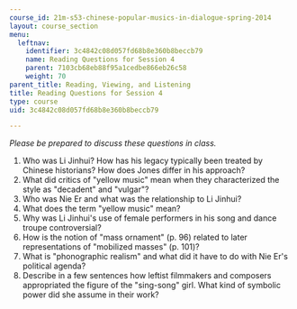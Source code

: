 ```yaml
---
course_id: 21m-s53-chinese-popular-musics-in-dialogue-spring-2014
layout: course_section
menu:
  leftnav:
    identifier: 3c4842c08d057fd68b8e360b8beccb79
    name: Reading Questions for Session 4
    parent: 7103cb68eb88f95a1cedbe866eb26c58
    weight: 70
parent_title: Reading, Viewing, and Listening
title: Reading Questions for Session 4
type: course
uid: 3c4842c08d057fd68b8e360b8beccb79

---
```


_Please be prepared to discuss these questions in class._

1.  Who was Li Jinhui? How has his legacy typically been treated by Chinese historians? How does Jones differ in his approach?
2.  What did critics of "yellow music" mean when they characterized the style as "decadent" and "vulgar"?
3.  Who was Nie Er and what was the relationship to Li Jinhui?
4.  What does the term "yellow music" mean?
5.  Why was Li Jinhui's use of female performers in his song and dance troupe controversial?
6.  How is the notion of "mass ornament" (p. 96) related to later representations of "mobilized masses" (p. 101)?
7.  What is "phonographic realism" and what did it have to do with Nie Er's political agenda?
8.  Describe in a few sentences how leftist filmmakers and composers appropriated the figure of the "sing-song" girl. What kind of symbolic power did she assume in their work?